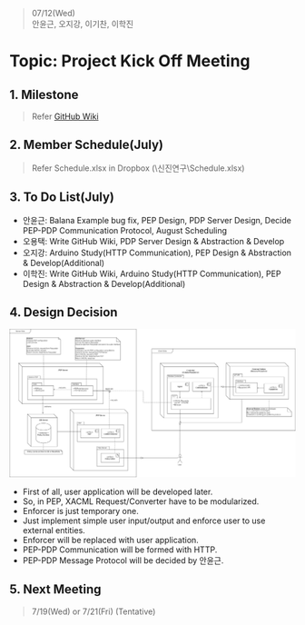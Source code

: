 > 07/12(Wed)  
안윤근, 오지강, 이기찬, 이학진

# Topic: Project Kick Off Meeting

## 1. Milestone
> Refer [GitHub Wiki](https://github.com/SELab-IoT/XACML-Server/wiki#2-milestone)

## 2. Member Schedule(July)
> Refer Schedule.xlsx in Dropbox (\신진연구\Schedule.xlsx)

## 3. To Do List(July)
+ 안윤근: Balana Example bug fix, PEP Design, PDP Server Design, Decide PEP-PDP Communication Protocol, August Scheduling
+ 오용택: Write GitHub Wiki, PDP Server Design & Abstraction & Develop
+ 오지강: Arduino Study(HTTP Communication), PEP Design & Abstraction & Develop(Additional)
+ 이학진: Write GitHub Wiki, Arduino Study(HTTP Communication), PEP Design & Abstraction & Develop(Additional)

## 4. Design Decision
![Overall Deployment Diagram](https://github.com/SELab-IoT/IoT-Documents/blob/master/Diagrams/Deployment%20Diagram/overall.png?raw=true)
+ First of all, user application will be developed later.
+ So, in PEP, XACML Request/Converter have to be modularized.
+ Enforcer is just temporary one. 
+ Just implement simple user input/output and enforce user to use external entities.
+ Enforcer will be replaced with user application.
+ PEP-PDP Communication will be formed with HTTP.
+ PEP-PDP Message Protocol will be decided by 안윤근.

## 5. Next Meeting
> 7/19(Wed) or 7/21(Fri) (Tentative)
